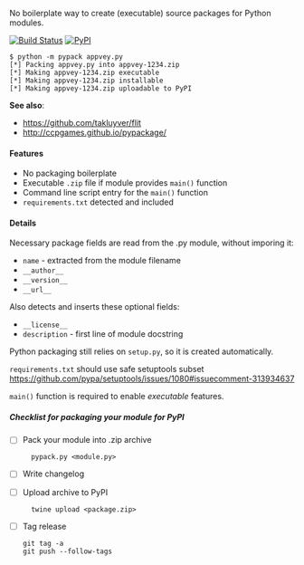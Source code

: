No boilerplate way to create (executable) source packages for Python modules.

[![Build Status](https://img.shields.io/travis/techtonik/pypack/master)](https://travis-ci.org/techtonik/pypack/branches) [![PyPI](https://img.shields.io/pypi/v/pypack)](https://pypi.python.org/pypi/pypack)

```
$ python -m pypack appvey.py
[*] Packing appvey.py into appvey-1234.zip
[*] Making appvey-1234.zip executable
[*] Making appvey-1234.zip installable
[*] Making appvey-1234.zip uploadable to PyPI
```

**See also**:

* https://github.com/takluyver/flit
* http://ccpgames.github.io/pypackage/

#### Features

 * No packaging boilerplate
 * Executable `.zip` file if module provides `main()` function
 * Command line script entry for the `main()` function
 * `requirements.txt` detected and included

#### Details

Necessary package fields are read from the .py module, without
imporing it:

  * `name` - extracted from the module filename
  * `__author__`
  * `__version__`
  * `__url__`

Also detects and inserts these optional fields:

  * `__license__`
  * `description` - first line of module docstring

Python packaging still relies on `setup.py`, so it is created
automatically.

`requirements.txt` should use safe setuptools subset
https://github.com/pypa/setuptools/issues/1080#issuecomment-313934637

`main()` function is required to enable *executable* features.

##### Checklist for packaging your module for PyPI

* [ ] Pack your module into .zip archive

        pypack.py <module.py>

* [ ] Write changelog

* [ ] Upload archive to PyPI

        twine upload <package.zip>

* [ ] Tag release

    ```
    git tag -a
    git push --follow-tags
    ```
